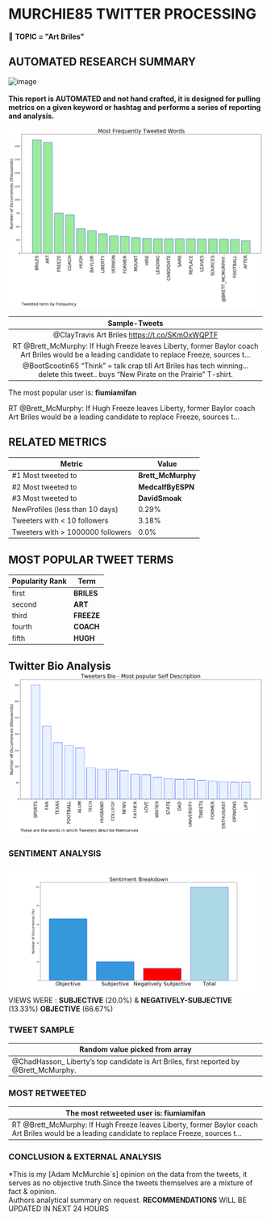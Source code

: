 # MURCHIE85 TWITTER PROCESSING 
&#x1F34E; **TOPIC = "Art Briles"**

## AUTOMATED RESEARCH SUMMARY

![image](https://marketingplatform.google.com/about/static/images/gmp/analytics-smb-benefit.jpg)
<br></br>
<b> This report is AUTOMATED and not hand crafted, it is designed for pulling metrics on a given keyword or hashtag and performs a series of reporting and analysis.</b>



![image](TWEETS.png)



|                **Sample-Tweets**        |
| :-------------: |
| @ClayTravis Art Briles https://t.co/SKmOxWQPTF |
| RT @Brett_McMurphy: If Hugh Freeze leaves Liberty, former Baylor coach Art Briles would be a leading candidate to replace Freeze, sources t… |
| @BootScootin65 “Think” = talk crap till Art Briles has tech winning... delete this tweet.. buys “New Pirate on the Prairie” T-shirt. |

The most popular user is: **fiumiamifan**
<div class="alert alert-block alert-danger"> RT @Brett_McMurphy: If Hugh Freeze leaves Liberty, former Baylor coach Art Briles would be a leading candidate to replace Freeze, sources t…</div>

## RELATED METRICS<br>
| Metric | Value |
| ------------- | ------------- |
| #1 Most tweeted to  | **Brett_McMurphy** |
| #2 Most tweeted to  | **MedcalfByESPN** |
| #3 Most tweeted to  | **DavidSmoak** |
| NewProfiles (less than 10 days) | 0.29%  |
| Tweeters with < 10 followers  | 3.18%|
| Tweeters with > 1000000 followers  | 0.0%  |



## MOST POPULAR TWEET TERMS 


| Popularity Rank  | Term |
| ------------- | ------------- |
| first  | **BRILES**  |
| second  | **ART**  |
| third  | **FREEZE** |
| fourth  | **COACH**  |
| fifth  | **HUGH**  |


## Twitter Bio Analysis![image](BIO.png)
### SENTIMENT ANALYSIS
![image](sentiment.png)
VIEWS WERE : **SUBJECTIVE**  (20.0%) & **NEGATIVELY-SUBJECTIVE** (13.33%) **OBJECTIVE** (66.67%)

### TWEET SAMPLE 
| Random value picked from array |
| ------------- |
|@ChadHasson_ Liberty’s top candidate is Art Briles, first reported by @Brett_McMurphy. |

### MOST RETWEETED 

| The most retweeted user is: **fiumiamifan**  |
| ------------- |
| RT @Brett_McMurphy: If Hugh Freeze leaves Liberty, former Baylor coach Art Briles would be a leading candidate to replace Freeze, sources t… |

### CONCLUSION & EXTERNAL ANALYSIS

*This is my [Adam McMurchie`s] opinion on the data from the tweets, it serves as no objective truth.Since the tweets themselves are a mixture of fact & opinion.<br>
Authors analytical summary on request.
**RECOMMENDATIONS** WILL BE UPDATED IN NEXT  24 HOURS <br>